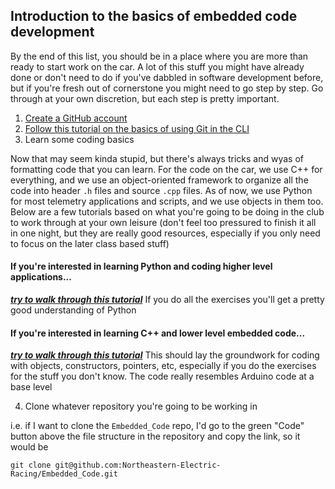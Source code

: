 ## Introduction to the basics of embedded code development
By the end of this list, you should be in a place where you are more than ready to start work on the car. A lot of this stuff you might have already done
or don't need to do if you've dabbled in software development before, but if you're fresh out of cornerstone you might need to go step by step. Go through
at your own discretion, but each step is pretty important.

1. [Create a GitHub account](https://github.com/join)
2. [Follow this tutorial on the basics of using Git in the CLI](https://www.freecodecamp.org/news/learn-the-basics-of-git-in-under-10-minutes-da548267cc91/)
3. Learn some coding basics

Now that may seem kinda stupid, but there's always tricks and wyas of formatting code that you can learn. For the code on the car, we use C++ for everything, and
we use an object-oriented framework to organize all the code into header ```.h``` files and source ```.cpp``` files. As of now, we use Python for most telemetry
applications and scripts, and we use objects in them too. Below are a few tutorials based on what you're going to be doing in the club to work through at your own leisure
(don't feel too pressured to finish it all in one night, but they are really good resources, especially if you only need to focus on the later class based stuff)


#### If you're interested in learning Python and coding higher level applications...
***[try to walk through this tutorial](https://www.w3schools.com/python/default.asp)***
If you do all the exercises you'll get a pretty good understanding of Python


#### If you're interested in learning C++ and lower level embedded code...
***[try to walk through this tutorial](https://www.w3schools.com/cpp/default.asp)***
This should lay the groundwork for coding with objects, constructors, pointers, etc, especially if you do the exercises for the stuff you don't know. The code really
resembles Arduino code at a base level

4. Clone whatever repository you're going to be working in

i.e. if I want to clone the ```Embedded_Code``` repo, I'd go to the green "Code" button above the file structure in the repository and copy the link, so it would be

```git clone git@github.com:Northeastern-Electric-Racing/Embedded_Code.git``` 
